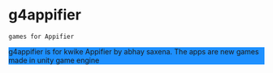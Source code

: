 # g4appifier
```
games for Appifier
```
<div style="background-color: dodgerblue;">g4appifier is for kwike Appifier by abhay saxena. The apps are new games made in unity game engine</div>
